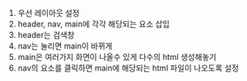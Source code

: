 1. 우선 레이아웃 설정
2. header, nav, main에 각각 해당되는 요소 삽입
3. header는 검색창
4. nav는 눌리면 main이 바뀌게
5. main은 여러가지 화면이 나올수 있게 다수의 html 생성해놓기
6. nav의 요소를 클릭하면 main에 해당되는 html 파일이 나오도록 설정

